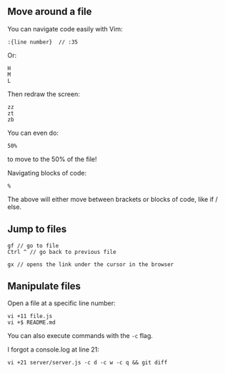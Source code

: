 ## Move around a file
You can navigate code easily with Vim:
```
:{line number}  // :35
```

Or:

```
H
M
L
```

Then redraw the screen:
```
zz
zt
zb
```

You can even do:
```
50%
```
to move to the 50% of the file!

Navigating blocks of code:
```
%
```

The above will either move between brackets or blocks of code, like if / else.

## Jump to files
```
gf // go to file
Ctrl ^ // go back to previous file
```

```
gx // opens the link under the cursor in the browser
```

## Manipulate files
Open a file at a specific line number:
```
vi +11 file.js
vi +$ README.md
```

You can also execute commands with the `-c` flag.

I forgot a console.log at line 21:
```
vi +21 server/server.js -c d -c w -c q && git diff
```
